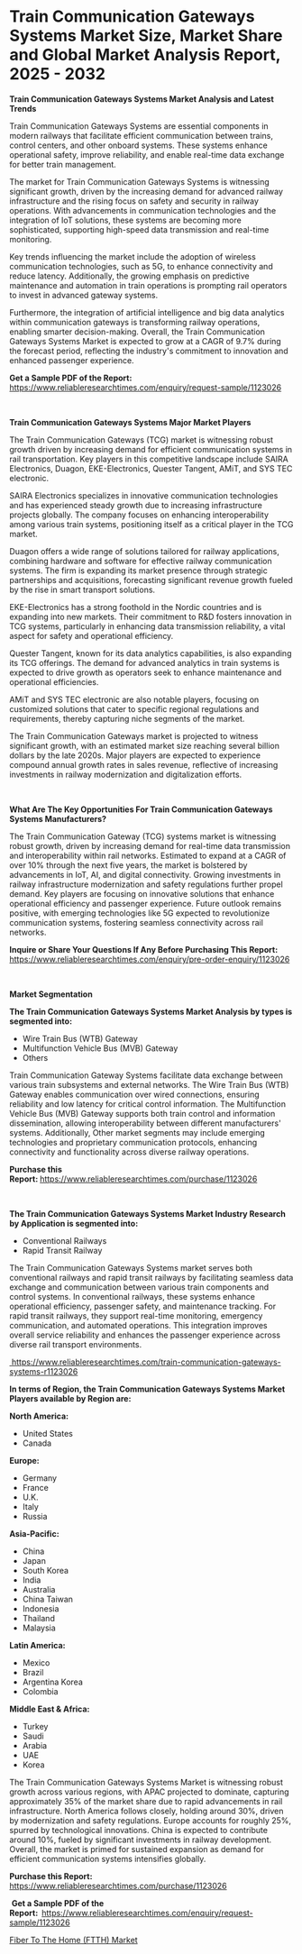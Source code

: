 <p><h1>Train Communication Gateways Systems Market Size, Market Share and Global Market Analysis Report, 2025 - 2032</h1></p><p><strong>Train Communication Gateways Systems Market Analysis and Latest Trends</strong></p>
<p><p>Train Communication Gateways Systems are essential components in modern railways that facilitate efficient communication between trains, control centers, and other onboard systems. These systems enhance operational safety, improve reliability, and enable real-time data exchange for better train management.</p><p>The market for Train Communication Gateways Systems is witnessing significant growth, driven by the increasing demand for advanced railway infrastructure and the rising focus on safety and security in railway operations. With advancements in communication technologies and the integration of IoT solutions, these systems are becoming more sophisticated, supporting high-speed data transmission and real-time monitoring. </p><p>Key trends influencing the market include the adoption of wireless communication technologies, such as 5G, to enhance connectivity and reduce latency. Additionally, the growing emphasis on predictive maintenance and automation in train operations is prompting rail operators to invest in advanced gateway systems.</p><p>Furthermore, the integration of artificial intelligence and big data analytics within communication gateways is transforming railway operations, enabling smarter decision-making. Overall, the Train Communication Gateways Systems Market is expected to grow at a CAGR of 9.7% during the forecast period, reflecting the industry's commitment to innovation and enhanced passenger experience.</p></p>
<p><strong>Get a Sample PDF of the Report:&nbsp;</strong> <a href="https://www.reliableresearchtimes.com/enquiry/request-sample/1123026?utm_campaign=2206&utm_medium=2&utm_source=Github&utm_content=ia&utm_term=15022025&utm_id=train-communication-gateways-systems">https://www.reliableresearchtimes.com/enquiry/request-sample/1123026</a></p>
<p>&nbsp;</p>
<p><strong>Train Communication Gateways Systems Major Market Players</strong></p>
<p><p>The Train Communication Gateways (TCG) market is witnessing robust growth driven by increasing demand for efficient communication systems in rail transportation. Key players in this competitive landscape include SAIRA Electronics, Duagon, EKE-Electronics, Quester Tangent, AMiT, and SYS TEC electronic.</p><p>SAIRA Electronics specializes in innovative communication technologies and has experienced steady growth due to increasing infrastructure projects globally. The company focuses on enhancing interoperability among various train systems, positioning itself as a critical player in the TCG market.</p><p>Duagon offers a wide range of solutions tailored for railway applications, combining hardware and software for effective railway communication systems. The firm is expanding its market presence through strategic partnerships and acquisitions, forecasting significant revenue growth fueled by the rise in smart transport solutions.</p><p>EKE-Electronics has a strong foothold in the Nordic countries and is expanding into new markets. Their commitment to R&D fosters innovation in TCG systems, particularly in enhancing data transmission reliability, a vital aspect for safety and operational efficiency.</p><p>Quester Tangent, known for its data analytics capabilities, is also expanding its TCG offerings. The demand for advanced analytics in train systems is expected to drive growth as operators seek to enhance maintenance and operational efficiencies.</p><p>AMiT and SYS TEC electronic are also notable players, focusing on customized solutions that cater to specific regional regulations and requirements, thereby capturing niche segments of the market.</p><p>The Train Communication Gateways market is projected to witness significant growth, with an estimated market size reaching several billion dollars by the late 2020s. Major players are expected to experience compound annual growth rates in sales revenue, reflective of increasing investments in railway modernization and digitalization efforts.</p></p>
<p>&nbsp;</p>
<p><strong>What Are The Key Opportunities For Train Communication Gateways Systems Manufacturers?</strong></p>
<p><p>The Train Communication Gateway (TCG) systems market is witnessing robust growth, driven by increasing demand for real-time data transmission and interoperability within rail networks. Estimated to expand at a CAGR of over 10% through the next five years, the market is bolstered by advancements in IoT, AI, and digital connectivity. Growing investments in railway infrastructure modernization and safety regulations further propel demand. Key players are focusing on innovative solutions that enhance operational efficiency and passenger experience. Future outlook remains positive, with emerging technologies like 5G expected to revolutionize communication systems, fostering seamless connectivity across rail networks.</p></p>
<p><strong>Inquire or Share Your Questions If Any Before Purchasing This Report:</strong> <a href="https://www.reliableresearchtimes.com/enquiry/pre-order-enquiry/1123026?utm_campaign=2206&utm_medium=2&utm_source=Github&utm_content=ia&utm_term=15022025&utm_id=train-communication-gateways-systems">https://www.reliableresearchtimes.com/enquiry/pre-order-enquiry/1123026</a></p>
<p>&nbsp;</p>
<p><strong>Market Segmentation</strong></p>
<p><strong>The Train Communication Gateways Systems Market Analysis by types is segmented into:</strong></p>
<p><ul><li>Wire Train Bus (WTB) Gateway</li><li>Multifunction Vehicle Bus (MVB) Gateway</li><li>Others</li></ul></p>
<p><p>Train Communication Gateway Systems facilitate data exchange between various train subsystems and external networks. The Wire Train Bus (WTB) Gateway enables communication over wired connections, ensuring reliability and low latency for critical control information. The Multifunction Vehicle Bus (MVB) Gateway supports both train control and information dissemination, allowing interoperability between different manufacturers' systems. Additionally, Other market segments may include emerging technologies and proprietary communication protocols, enhancing connectivity and functionality across diverse railway operations.</p></p>
<p><strong>Purchase this Report:&nbsp;</strong><a href="https://www.reliableresearchtimes.com/purchase/1123026?utm_campaign=2206&utm_medium=2&utm_source=Github&utm_content=ia&utm_term=15022025&utm_id=train-communication-gateways-systems">https://www.reliableresearchtimes.com/purchase/1123026</a></p>
<p>&nbsp;</p>
<p><strong>The Train Communication Gateways Systems Market Industry Research by Application is segmented into:</strong></p>
<p><ul><li>Conventional Railways</li><li>Rapid Transit Railway</li></ul></p>
<p><p>The Train Communication Gateways Systems market serves both conventional railways and rapid transit railways by facilitating seamless data exchange and communication between various train components and control systems. In conventional railways, these systems enhance operational efficiency, passenger safety, and maintenance tracking. For rapid transit railways, they support real-time monitoring, emergency communication, and automated operations. This integration improves overall service reliability and enhances the passenger experience across diverse rail transport environments.</p></p>
<p><a href="https://www.reliableresearchtimes.com/train-communication-gateways-systems-r1123026?utm_campaign=2206&utm_medium=2&utm_source=Github&utm_content=ia&utm_term=15022025&utm_id=train-communication-gateways-systems">&nbsp;https://www.reliableresearchtimes.com/train-communication-gateways-systems-r1123026</a></p>
<p><strong>In terms of Region, the Train Communication Gateways Systems Market Players available by Region are:</strong></p>
<p>
    <p> <strong> North America: </strong>
        <ul>
            <li>United States</li>
            <li>Canada</li>
        </ul>
        </p> 
    <p> <strong> Europe: </strong>
        <ul>
            <li>Germany</li>
            <li>France</li>
            <li>U.K.</li>
            <li>Italy</li>
            <li>Russia</li>
        </ul>
        </p> 
    <p> <strong> Asia-Pacific: </strong>
        <ul>
            <li>China</li>
            <li>Japan</li>
            <li>South Korea</li>
            <li>India</li>
            <li>Australia</li>
            <li>China Taiwan</li>
            <li>Indonesia</li>
            <li>Thailand</li>
            <li>Malaysia</li>
        </ul>
        </p> 
    <p> <strong> Latin America: </strong>
        <ul>
            <li>Mexico</li>
            <li>Brazil</li>
            <li>Argentina Korea</li>
            <li>Colombia</li>
        </ul>
        </p> 
    <p> <strong> Middle East & Africa: </strong>
        <ul>
            <li>Turkey</li>
            <li>Saudi</li>
            <li>Arabia</li>
            <li>UAE</li>
            <li>Korea</li>
        </ul>
    </p>
    </p>
<p><p>The Train Communication Gateways Systems Market is witnessing robust growth across various regions, with APAC projected to dominate, capturing approximately 35% of the market share due to rapid advancements in rail infrastructure. North America follows closely, holding around 30%, driven by modernization and safety regulations. Europe accounts for roughly 25%, spurred by technological innovations. China is expected to contribute around 10%, fueled by significant investments in railway development. Overall, the market is primed for sustained expansion as demand for efficient communication systems intensifies globally.</p></p>
<p><strong>Purchase this Report: </strong><a href="https://www.reliableresearchtimes.com/purchase/1123026?utm_campaign=2206&utm_medium=2&utm_source=Github&utm_content=ia&utm_term=15022025&utm_id=train-communication-gateways-systems">https://www.reliableresearchtimes.com/purchase/1123026</a></p>
<p>&nbsp;<strong>Get a Sample PDF of the Report:&nbsp;&nbsp;</strong><a href="https://www.reliableresearchtimes.com/enquiry/request-sample/1123026?utm_campaign=2206&utm_medium=2&utm_source=Github&utm_content=ia&utm_term=15022025&utm_id=train-communication-gateways-systems">https://www.reliableresearchtimes.com/enquiry/request-sample/1123026</a></p>
<p><strong></strong></p>
<p><p><a href="https://github.com/wwwkeltoum/Market-Research-Report-List-5/blob/main/fiber-to-the-home-ftth-market.md?utm_campaign=2206&utm_medium=2&utm_source=Github&utm_content=ia&utm_term=15022025&utm_id=train-communication-gateways-systems">Fiber To The Home (FTTH) Market</a></p></p>